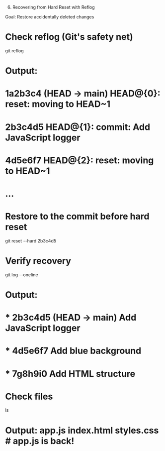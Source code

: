 

6. Recovering from Hard Reset with Reflog


Goal: Restore accidentally deleted changes

# Check reflog (Git's safety net)
git reflog

# Output:
# 1a2b3c4 (HEAD -> main) HEAD@{0}: reset: moving to HEAD~1
# 2b3c4d5 HEAD@{1}: commit: Add JavaScript logger
# 4d5e6f7 HEAD@{2}: reset: moving to HEAD~1
# ...

# Restore to the commit before hard reset
git reset --hard 2b3c4d5

# Verify recovery
git log --oneline
# Output:
# * 2b3c4d5 (HEAD -> main) Add JavaScript logger
# * 4d5e6f7 Add blue background
# * 7g8h9i0 Add HTML structure

# Check files
ls
# Output: app.js  index.html  styles.css  # app.js is back!